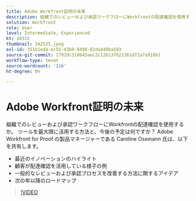 ```yaml
---
title: Adobe Workfront証明の未来
description: 組織でのレビューおよび承認ワークフローにWorkfrontの配達確認を使用するか。 ツールを最大限に活用する方法と、今後の予定を確認します。
solution: Workfront
role: User
level: Intermediate, Experienced
kt: 10315
thumbnail: 342525.jpeg
exl-id: 351b1ed4-ec55-43b0-9498-02da440ba593
source-git-commit: 1792dc318643aec2c12613f621361d72a7a918b1
workflow-type: tm+mt
source-wordcount: '116'
ht-degree: 0%

---
```


# Adobe Workfront証明の未来

組織でのレビューおよび承認ワークフローにWorkfrontの配達確認を使用するか。 ツールを最大限に活用する方法と、今後の予定は何ですか？ Adobe Workfront for Proof の製品マネージャーである Caroline Ossmann 氏は、以下を共有します。

* 最近のイノベーションのハイライト
* 顧客が配達確認を活用している様子の例
* 一般的なレビューおよび承認プロセスを改善する方法に関するアイデア
* 次の年以降のロードマップ

>[!VIDEO](https://video.tv.adobe.com/v/342525/?quality=12&learn=on)

